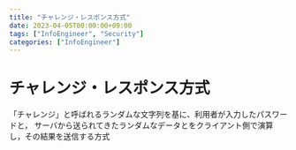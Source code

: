 ```yaml
---
title: "チャレンジ・レスポンス方式"
date: 2023-04-05T00:00:00+09:00
tags: ["InfoEngineer", "Security"]
categories: ["InfoEngineer"]
---
```

# チャレンジ・レスポンス方式

「チャレンジ」と呼ばれるランダムな文字列を基に、利用者が入力したパスワードと，
サーバから送られてきたランダムなデータとをクライアント側で演算し，その結果を送信する方式